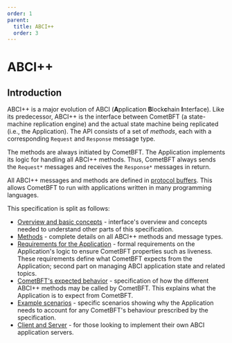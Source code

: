 ```yaml
---
order: 1
parent:
  title: ABCI++
  order: 3
---
```


# ABCI++

## Introduction

ABCI++ is a major evolution of ABCI (**A**pplication **B**lock**c**hain **I**nterface).
Like its predecessor, ABCI++ is the interface between CometBFT (a state-machine
replication engine) and the actual state machine being replicated (i.e., the Application).
The API consists of a set of _methods_, each with a corresponding `Request` and `Response`
message type.

The methods are always initiated by CometBFT. The Application implements its logic
for handling all ABCI++ methods.
Thus, CometBFT always sends the `Request*` messages and receives the `Response*` messages
in return.

All ABCI++ messages and methods are defined in [protocol buffers](../../proto/tendermint/abci/types.proto).
This allows CometBFT to run with applications written in many programming languages.

This specification is split as follows:

- [Overview and basic concepts](./abci++_basic_concepts.md) - interface's overview and concepts
  needed to understand other parts of this specification.
- [Methods](./abci++_methods.md) - complete details on all ABCI++ methods
  and message types.
- [Requirements for the Application](./abci++_app_requirements.md) - formal requirements
  on the Application's logic to ensure CometBFT properties such as liveness. These requirements define what
  CometBFT expects from the Application; second part on managing ABCI application state and related topics.
- [CometBFT's expected behavior](./abci++_tmint_expected_behavior.md) - specification of
  how the different ABCI++ methods may be called by CometBFT. This explains what the Application
  is to expect from CometBFT.
- [Example scenarios](./abci++_example_scenarios.md) - specific scenarios showing why the Application needs to account 
for any CometBFT's behaviour prescribed by the specification.
- [Client and Server](abci++_client_server.md) - for those looking to implement their
  own ABCI application servers.
